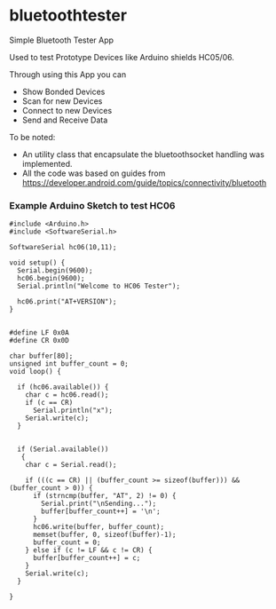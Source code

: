 # bluetoothtester

Simple Bluetooth Tester App

Used to test Prototype Devices like Arduino shields HC05/06.

Through using this App you can 

- Show Bonded Devices
- Scan for new Devices
- Connect to new Devices
- Send and Receive Data

To be noted:

- An utility class that encapsulate the bluetoothsocket handling was implemented. 
- All the code was based on guides from https://developer.android.com/guide/topics/connectivity/bluetooth


### Example Arduino Sketch to test HC06

    #include <Arduino.h>
    #include <SoftwareSerial.h>

    SoftwareSerial hc06(10,11);

    void setup() {
      Serial.begin(9600);
      hc06.begin(9600);
      Serial.println("Welcome to HC06 Tester");

      hc06.print("AT+VERSION");
    }


    #define LF 0x0A
    #define CR 0x0D

    char buffer[80];
    unsigned int buffer_count = 0;
    void loop() {

      if (hc06.available()) {
        char c = hc06.read();
        if (c == CR)
          Serial.println("x");
        Serial.write(c);
      }
  
 
      if (Serial.available())
       {
        char c = Serial.read();
    
        if (((c == CR) || (buffer_count >= sizeof(buffer))) && (buffer_count > 0)) {
          if (strncmp(buffer, "AT", 2) != 0) {
            Serial.print("\nSending...");
            buffer[buffer_count++] = '\n';
          } 
          hc06.write(buffer, buffer_count);
          memset(buffer, 0, sizeof(buffer)-1);
          buffer_count = 0;
        } else if (c != LF && c != CR) {
          buffer[buffer_count++] = c;
        }
        Serial.write(c); 
      }    
 
    }
